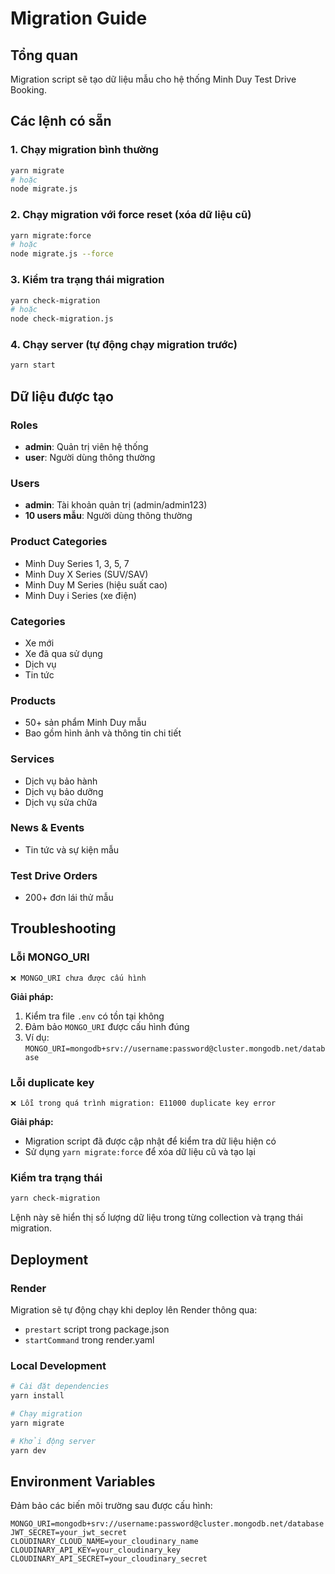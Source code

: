 # Migration Guide

## Tổng quan

Migration script sẽ tạo dữ liệu mẫu cho hệ thống Minh Duy Test Drive Booking.

## Các lệnh có sẵn

### 1. Chạy migration bình thường

```bash
yarn migrate
# hoặc
node migrate.js
```

### 2. Chạy migration với force reset (xóa dữ liệu cũ)

```bash
yarn migrate:force
# hoặc
node migrate.js --force
```

### 3. Kiểm tra trạng thái migration

```bash
yarn check-migration
# hoặc
node check-migration.js
```

### 4. Chạy server (tự động chạy migration trước)

```bash
yarn start
```

## Dữ liệu được tạo

### Roles

- **admin**: Quản trị viên hệ thống
- **user**: Người dùng thông thường

### Users

- **admin**: Tài khoản quản trị (admin/admin123)
- **10 users mẫu**: Người dùng thông thường

### Product Categories

- Minh Duy Series 1, 3, 5, 7
- Minh Duy X Series (SUV/SAV)
- Minh Duy M Series (hiệu suất cao)
- Minh Duy i Series (xe điện)

### Categories

- Xe mới
- Xe đã qua sử dụng
- Dịch vụ
- Tin tức

### Products

- 50+ sản phẩm Minh Duy mẫu
- Bao gồm hình ảnh và thông tin chi tiết

### Services

- Dịch vụ bảo hành
- Dịch vụ bảo dưỡng
- Dịch vụ sửa chữa

### News & Events

- Tin tức và sự kiện mẫu

### Test Drive Orders

- 200+ đơn lái thử mẫu

## Troubleshooting

### Lỗi MONGO_URI

```
❌ MONGO_URI chưa được cấu hình
```

**Giải pháp:**

1. Kiểm tra file `.env` có tồn tại không
2. Đảm bảo `MONGO_URI` được cấu hình đúng
3. Ví dụ: `MONGO_URI=mongodb+srv://username:password@cluster.mongodb.net/database`

### Lỗi duplicate key

```
❌ Lỗi trong quá trình migration: E11000 duplicate key error
```

**Giải pháp:**

- Migration script đã được cập nhật để kiểm tra dữ liệu hiện có
- Sử dụng `yarn migrate:force` để xóa dữ liệu cũ và tạo lại

### Kiểm tra trạng thái

```bash
yarn check-migration
```

Lệnh này sẽ hiển thị số lượng dữ liệu trong từng collection và trạng thái migration.

## Deployment

### Render

Migration sẽ tự động chạy khi deploy lên Render thông qua:

- `prestart` script trong package.json
- `startCommand` trong render.yaml

### Local Development

```bash
# Cài đặt dependencies
yarn install

# Chạy migration
yarn migrate

# Khởi động server
yarn dev
```

## Environment Variables

Đảm bảo các biến môi trường sau được cấu hình:

```env
MONGO_URI=mongodb+srv://username:password@cluster.mongodb.net/database
JWT_SECRET=your_jwt_secret
CLOUDINARY_CLOUD_NAME=your_cloudinary_name
CLOUDINARY_API_KEY=your_cloudinary_key
CLOUDINARY_API_SECRET=your_cloudinary_secret
```
